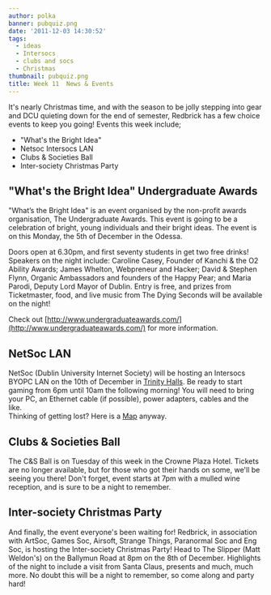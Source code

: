 ```yaml
---
author: polka
banner: pubquiz.png
date: '2011-12-03 14:30:52'
tags:
  - ideas
  - Intersocs
  - clubs and socs
  - Christmas
thumbnail: pubquiz.png
title: Week 11  News & Events
---
```


It's nearly Christmas time, and with the season to be jolly stepping into gear
and DCU quieting down for the end of semester, Redbrick has a few choice events
to keep you going! Events this week include;

- "What's the Bright Idea"
- Netsoc Intersocs LAN
- Clubs & Societies Ball
- Inter-society Christmas Party

 <!-- more -->

## "What's the Bright Idea" Undergraduate Awards

"What’s the Bright Idea" is an event organised by the non-profit awards
organisation, The Undergraduate Awards. This event is going to be a celebration
of bright, young individuals and their bright ideas. The event is on this
Monday, the 5th of December in the Odessa.

Doors open at 6.30pm, and first seventy students in get two free drinks!
Speakers on the night include: Caroline Casey, Founder of Kanchi & the O2
Ability Awards; James Whelton, Webpreneur and Hacker; David & Stephen Flynn,
Organic Ambassadors and founders of the Happy Pear; and Maria Parodi, Deputy
Lord Mayor of Dublin. Entry is free, and prizes from Ticketmaster, food, and
live music from The Dying Seconds will be available on the night!

Check out
[http://www.undergraduateawards.com/](http://www.undergraduateawards.com/) for
more information.

## NetSoc LAN

NetSoc (Dublin University Internet Society) will be hosting an Intersocs BYOPC
LAN on the 10th of December in
[Trinity Halls](http://www.tcd.ie/Maps/map.php?q=Trinity%20Hall). Be ready to
start gaming from 6pm until 10am the following morning! You will need to bring
your PC, an Ethernet cable (if possible), power adapters, cables and the like.  
Thinking of getting lost? Here is a
[Map](http://www.tcd.ie/Maps/map.php?q=Trinity%20Hall) anyway.

## Clubs & Societies Ball

The C&S Ball is on Tuesday of this week in the Crowne Plaza Hotel. Tickets are
no longer available, but for those who got their hands on some, we'll be seeing
you there! Don't forget, event starts at 7pm with a mulled wine reception, and
is sure to be a night to remember.

## Inter-society Christmas Party

And finally, the event everyone's been waiting for! Redbrick, in association
with ArtSoc, Games Soc, Airsoft, Strange Things, Paranormal Soc and Eng Soc, is
hosting the Inter-society Christmas Party! Head to The Slipper (Matt Weldon's)
on the Ballymun Road at 8pm on the 8th of December. Highlights of the night to
include a visit from Santa Claus, presents and much, much more. No doubt this
will be a night to remember, so come along and party hard!

